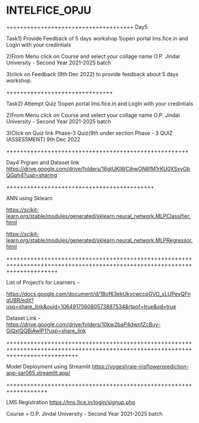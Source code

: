 # INTELFICE_OPJU
+++++++++++++++++++++++++++++++++++++
Day5


Task1) Provide Feedback of 5 days workshop
1)open portal  lms.fice.in and LogIn with your credintials

2)From Menu click on Course and select your collage name O.P. Jindal University - Second Year 2021-2025 batch

3)click on Feedback (9th Dec 2022) to provide feedback about 5 days workshop.



+++++++++++++++++++++++++++++++


Task2) Attempt Quiz
1)open portal  lms.fice.in and LogIn with your credintials

2)From Menu click on Course and select your collage name O.P. Jindal University - Second Year 2021-2025 batch

3)Click on Quiz link Phase-3 Quiz(9th  under section Phase - 3 QUIZ (ASSESSMENT) 9th Dec 2022


+++++++++++++++++++++++++++++++++++++++++++++++++++++

Day4 Prgram and Dataset link
https://drive.google.com/drive/folders/16gtUKlWCjhwON6fM1rKU0XSxyGbQGph4?usp=sharing


+++++++++++++++++++++++++++++++++++++++++++

ANN using Sklearn

https://scikit-learn.org/stable/modules/generated/sklearn.neural_network.MLPClassifier.html


https://scikit-learn.org/stable/modules/generated/sklearn.neural_network.MLPRegressor.html


+++++++++++++++++++++++++++++++++++++++++++++++++++++++++++++++++++++++++++++++++++++++++++++++++++++++++++++++++++++++++++

List of Project’s for Learners – 

https://docs.google.com/document/d/1Bof63ekUkycwccpGVO_xLUPevQFnqUBR/edit?usp=share_link&ouid=106491756080573887534&rtpof=true&sd=true

Dataset Link - https://drive.google.com/drive/folders/10kw2baP4dwn1ZcBuy-GiQxlQQBiAwlP1?usp=share_link

+++++++++++++++++++++++++++++++++++++++++++++++++++++++++++++++++++++++++++++++++++++++++++++++++++++++++++++++++++++++++++++++++

Model Deployment using Streamlit
https://yogeshraje-irisflowerprediction-app-sar065.streamlit.app/ 



++++++++++++++++++++++++++++++++++++++++++++++++++++++++++++++++++



LMS Registration
https://lms.fice.in/login/signup.php

Course   = O.P. Jindal University - Second Year 2021-2025 batch
